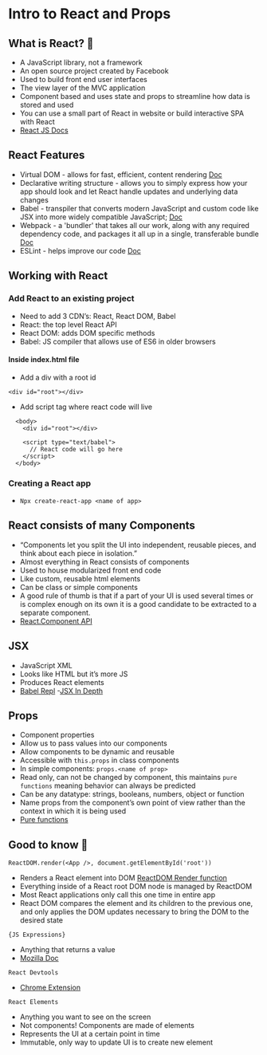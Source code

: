 # Intro to React and Props

## What is React? :thinking:

* A JavaScript library, not a framework
* An open source project created by Facebook
* Used to build front end user interfaces
* The view layer of the MVC application
* Component based and uses state and props to streamline how data is stored and used
* You can use a small part of React in website or build interactive SPA with React
* [React JS Docs](https://reactjs.org/)

## React Features

* Virtual DOM - allows for fast, efficient, content rendering [Doc](https://reactjs.org/docs/faq-internals.html#:~:text=The%20virtual%20DOM%20(VDOM)%20is,This%20process%20is%20called%20reconciliation.&text=They%20may%20also%20be%20considered,virtual%20DOM%E2%80%9D%20implementation%20in%20React.)
* Declarative writing structure - allows you to simply express how your app should look and let React handle updates and underlying data changes
* Babel - transpiler that converts modern JavaScript and custom code like JSX into more widely compatible JavaScript; [Doc](https://babeljs.io/docs/en/)
* Webpack - a 'bundler' that takes all our work, along with any required dependency code, and packages it all up in a single, transferable bundle [Doc](https://webpack.js.org/)
* ESLint - helps improve our code [Doc](https://eslint.org/docs/user-guide/getting-started)

## Working with React

### Add React to an existing project

* Need to add 3 CDN’s: React, React DOM, Babel
* React: the top level React API
* React DOM: adds DOM specific methods
* Babel: JS compiler that allows use of ES6 in older browsers

#### Inside index.html file

* Add a div with a root id

 ```<div id="root"></div>```

* Add script tag where react code will live

```
  <body>
    <div id="root"></div>

    <script type="text/babel">
      // React code will go here
    </script>
  </body>
```

### Creating a React app

* ```Npx create-react-app <name of app>```

## React consists of many Components

- “Components let you split the UI into independent, reusable pieces, and think about each piece in isolation.”
- Almost everything in React consists of components
- Used to house modularized front end code
- Like custom, reusable html elements
- Can be class or simple components
- A good rule of thumb is that if a part of your UI is used several times or is complex enough on its own it is a good candidate to be extracted to a separate component.
- [React.Component API](https://reactjs.org/docs/react-component.html)

## JSX

- JavaScript XML
- Looks like HTML but it’s more JS
- Produces React elements
- [Babel Repl](https://babeljs.io/repl/#?browsers=defaults%2C%20not%20ie%2011%2C%20not%20ie_mob%2011&build=&builtIns=false&spec=false&loose=false&code_lz=MYewdgzgLgBApgGzgWzmWBeGAeAFgRgD4AJRBEAGhgHcQAnBAEwEJsB6AwgbgChRJY_KAEMAlmDh0YWRiGABXVOgB0AczhQAokiVQAQgE8AkowAUAcjogQUcwEpeAJTjDgUACIB5ALLK6aRklTRBQ0KCohMQk6Bx4gA&debug=false&forceAllTransforms=false&shippedProposals=false&circleciRepo=&evaluate=false&fileSize=false&timeTravel=false&sourceType=module&lineWrap=true&presets=react&prettier=false&targets=&version=7.11.1&externalPlugins=)
-[JSX In Depth](https://reactjs.org/docs/jsx-in-depth.html)

## Props

- Component properties
- Allow us to pass values into our components
- Allow components to be dynamic and reusable
- Accessible with ```this.props``` in class components
- In simple components: ```props.<name of prop>```
- Read only, can not be changed by component, this maintains `pure functions` meaning behavior can always be predicted
- Can be any datatype: strings, booleans, numbers, object or function
- Name props from the component’s own point of view rather than the context in which it is being used
- [Pure functions](https://www.freecodecamp.org/news/what-is-a-pure-function-in-javascript-acb887375dfe/)

## Good to know :thought_balloon:

```ReactDOM.render(<App />, document.getElementById('root'))```

- Renders a React element into DOM [ReactDOM Render function](https://reactjs.org/docs/react-dom.html#render)
- Everything inside of a React root DOM node is managed by ReactDOM
- Most React applications only call this one time in entire app
- React DOM compares the element and its children to the previous one, and only applies the DOM updates necessary to bring the DOM to the desired state

```{JS Expressions}```

- Anything that returns a value
- [Mozilla Doc](https://developer.mozilla.org/en-US/docs/Web/JavaScript/Guide/Expressions_and_Operators#Expressions)

```React Devtools```

- [Chrome Extension](https://chrome.google.com/webstore/detail/react-developer-tools/fmkadmapgofadopljbjfkapdkoienihi)

```React Elements```
- Anything you want to see on the screen
- Not components! Components are made of elements
- Represents the UI at a certain point in time
- Immutable, only way to update UI is to create new element